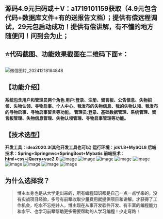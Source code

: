 ## 源码4.9元扫码或＋V：a1719101159获取（4.9元包含代码+数据库文件+有的送报告文档）；提供有偿远程调试，29元包启动成功！提供有偿讲解，有不懂的地方随便问！问到会为止；
## ⭐代码截图、功能效果截图在二维码下面⭐：
### 
![微信图片_20241218164848](https://github.com/user-attachments/assets/646b2784-afb8-47ee-a4d4-5ccc9f96b331)
## 【功能介绍】
**系统包含用户和管理员两个角色
用户:登录、注册、留言板、公告信息、失物招领、失物认领、寻物启事、个人中心、我发布的失物信息、我的失物认领、我发布的寻物启事、寻物启事留言等功能。
管理员:登录、基础数据管理、系统管理、留言板管理、失物信息管理、失物认领管理、寻物启事管理等功能。**
## 【技术选型】
**开发工具：idea2020.3(其他开发工具也可以)
运行环境：jdk1.8+MySQL8
后端技术：Spring+Springmvc+SpringBoot+Mybatis
前端技术：html+css+jQuery+vue2.0**
![image](https://github.com/user-attachments/assets/0242c194-534b-499a-a6bb-71d2d1b94e66)
![image](https://github.com/user-attachments/assets/17d2b55b-8ae5-4668-a5a0-42b3ed2a0265)
![image](https://github.com/user-attachments/assets/af0e1fec-b5ad-4f5d-912d-2e10a66d9106)
![image](https://github.com/user-attachments/assets/c5006161-d193-410e-b342-2840333faaf8)
![image](https://github.com/user-attachments/assets/1ace1da9-6e1c-4f3a-a7b0-b0d231441dfd)
![image](https://github.com/user-attachments/assets/f0a6cd33-89f0-496c-b7e5-5d778e797a63)
![image](https://github.com/user-attachments/assets/80fe9b5d-5497-4ccb-8043-9875fb9ac33a)
![image](https://github.com/user-attachments/assets/ab14358e-5b00-42f3-a919-9c5c28672f38)
![image](https://github.com/user-attachments/assets/d0f2f59d-ead7-40ce-953c-2fa18af5cc94)

## 为什么选择我？

> **博主本身也是从大学走出来的，所有编程知识都是自己一点一点学来的，没有实战项目经验，多亏有前辈收取少量费用就提供项目和讲解，才获得了工作机会，吃水不忘挖井人，博主现在从事开发软件开发、有丰富的编程能力和水平、也学习前辈帮助更多需要帮助的人学习编程！少走弯路！**


